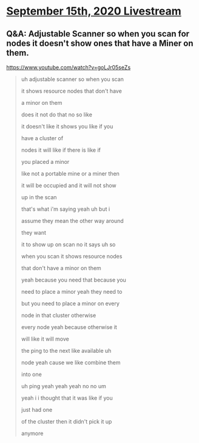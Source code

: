 # [September 15th, 2020 Livestream](../2020-09-15.md)
## Q&A: Adjustable Scanner so when you scan for nodes it doesn't show ones that have a Miner on them.
https://www.youtube.com/watch?v=goLJr05seZs
> uh adjustable scanner so when you scan
>
> it shows resource nodes that don't have
>
> a minor on them
>
> does it not do that no so like
>
> it doesn't like it shows you like if you
>
> have a cluster of
>
> nodes it will like if there is like if
>
> you placed a minor
>
> like not a portable mine or a miner then
>
> it will be occupied and it will not show
>
> up in the scan
>
> that's what i'm saying yeah uh but i
>
> assume they mean the other way around
>
> they want
>
> it to show up on scan no it says uh so
>
> when you scan it shows resource nodes
>
> that don't have a minor on them
>
> yeah because you need that because you
>
> need to place a minor yeah they need to
>
> but you need to place a minor on every
>
> node in that cluster otherwise
>
> every node yeah because otherwise it
>
> will like it will move
>
> the ping to the next like available uh
>
> node yeah cause we like combine them
>
> into one
>
> uh ping yeah yeah yeah no no um
>
> yeah i i thought that it was like if you
>
> just had one
>
> of the cluster then it didn't pick it up
>
> anymore
>
